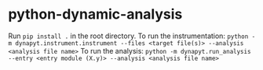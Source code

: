 # python-dynamic-analysis

Run `pip install .` in the root directory.
To run the instrumentation:
`python -m dynapyt.instrument.instrument --files <target file(s)> --analysis <analysis file name>`
To run the analysis:
`python -m dynapyt.run_analysis --entry <entry module (X.y)> --analysis <analysis file name>`